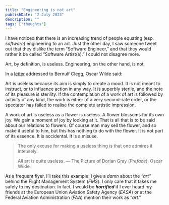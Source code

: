 ```yaml
---
title: "Engineering is not art"
publishDate: "2 July 2023"
description: ""
tags: ["thoughts"]
---
```


I have noticed that there is an increasing trend of people equating (esp.
_software_) engineering to an art. Just the other day, I saw someone tweet out
that they dislike the term “Software Engineer,” and that they would rather it be
called “Software Artist(e).” I could not disagree more.

Art, by definition, is useless. Engineering, on the other hand, is not.

In a [letter](https://lettersofnote.com/2010/01/04/art-is-useless-because/)
addressed to Bernulf Clegg, Oscar Wilde said:

Art is useless because its aim is simply to create a mood. It is not meant to
instruct, or to influence action in any way. It is superbly sterile, and the
note of its pleasure is sterility. If the contemplation of a work of art is
followed by activity of any kind, the work is either of a very second-rate
order, or the spectator has failed to realise the complete artistic impression.

A work of art is useless as a flower is useless. A flower blossoms for its own
joy. We gain a moment of joy by looking at it. That is all that is to be said
about our relations to flowers. Of course man may sell the flower, and so make
it useful to him, but this has nothing to do with the flower. It is not part of
its essence. It is accidental. It is a misuse.

> The only excuse for making a useless thing is that one admires it intensely.
>
> All art is quite useless. — The Picture of Dorian Gray (_Preface_), Oscar
> Wilde

As a frequent flyer, I’ll take this example: I give a _damn_ about the _“art”_
behind the Flight Management System (_FMS_). I only care that it takes me safely
to my destination. In fact, I would be _**horrified**_ if I ever heard my
friends at the European Union Aviation Safety Agency (_EASA_) or at the Federal
Aviation Administration (_FAA_) mention their work as “_art_.”
